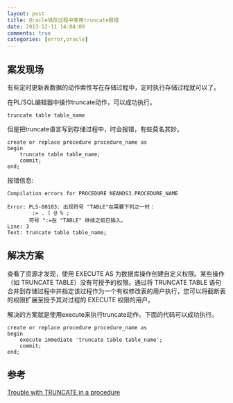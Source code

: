 ```yaml
---
layout: post
title: Oracle储存过程中使用truncate报错
date: 2013-12-11 14:04:09
comments: true
categories: [error,oracle]
---
```

## 案发现场

有些定时更新表数据的动作索性写在存储过程中，定时执行存储过程就可以了。

在PL/SQL编辑器中操作truncate动作，可以成功执行。

    truncate table table_name

但是把truncate语言写到存储过程中，时会报错，有些莫名其妙。

    create or replace procedure procedure_name as
    begin
        truncate table table_name;
        commit;
    end;

报错信息:

    Compilation errors for PROCEDURE NEANDS3.PROCEDURE_NAME
    
    Error: PLS-00103: 出现符号 "TABLE"在需要下列之一时：
            := . ( @ % ;
           符号 ":=在 "TABLE" 继续之前已插入。
    Line: 3
    Text: truncate table table_name;

## 解决方案

查看了资源才发现，使用 EXECUTE AS 为数据库操作创建自定义权限。某些操作（如 TRUNCATE TABLE）没有可授予的权限。通过将 TRUNCATE TABLE 语句合并到存储过程中并指定该过程作为一个有权修改表的用户执行，您可以将截断表的权限扩展至授予其对过程的 EXECUTE 权限的用户。

解决的方案就是使用execute来执行truncate动作。下面的代码可以成功执行。

    create or replace procedure procedure_name as
    begin
        execute immediate 'truncate table table_name'; 
        commit;
    end;

## 参考

[Trouble with TRUNCATE in a procedure](http://searchoracle.techtarget.com/answer/Trouble-with-TRUNCATE-in-a-procedure)
